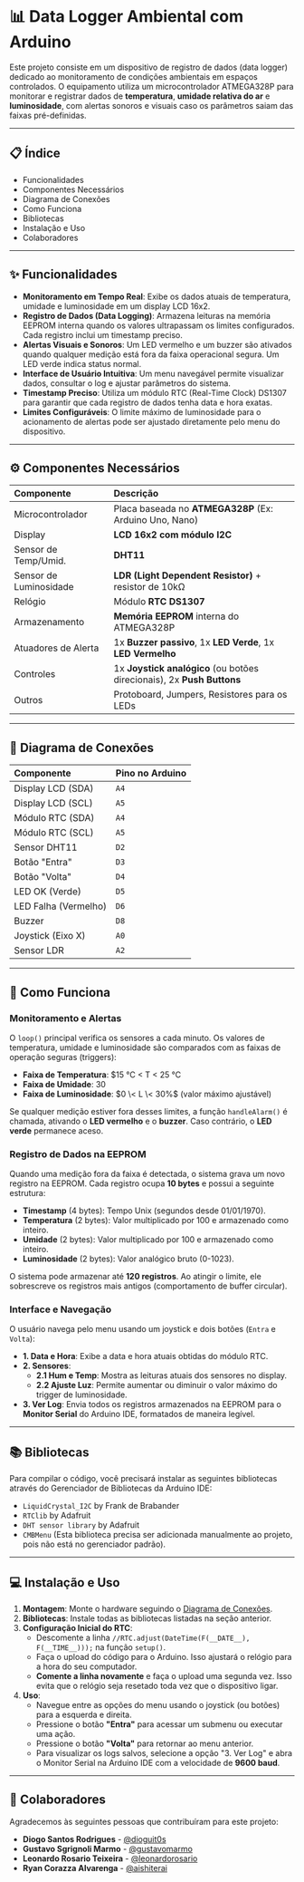 # 📊 Data Logger Ambiental com Arduino

Este projeto consiste em um dispositivo de registro de dados (data logger) dedicado ao monitoramento de condições ambientais em espaços controlados. O equipamento utiliza um microcontrolador ATMEGA328P para monitorar e registrar dados de **temperatura**, **umidade relativa do ar** e **luminosidade**, com alertas sonoros e visuais caso os parâmetros saiam das faixas pré-definidas.

-----

## 📋 Índice

  * Funcionalidades
  * Componentes Necessários
  * Diagrama de Conexões
  * Como Funciona
  * Bibliotecas
  * Instalação e Uso
  * Colaboradores

-----

## ✨ Funcionalidades

  * **Monitoramento em Tempo Real**: Exibe os dados atuais de temperatura, umidade e luminosidade em um display LCD 16x2.
  * **Registro de Dados (Data Logging)**: Armazena leituras na memória EEPROM interna quando os valores ultrapassam os limites configurados. Cada registro inclui um timestamp preciso.
  * **Alertas Visuais e Sonoros**: Um LED vermelho e um buzzer são ativados quando qualquer medição está fora da faixa operacional segura. Um LED verde indica status normal.
  * **Interface de Usuário Intuitiva**: Um menu navegável permite visualizar dados, consultar o log e ajustar parâmetros do sistema.
  * **Timestamp Preciso**: Utiliza um módulo RTC (Real-Time Clock) DS1307 para garantir que cada registro de dados tenha data e hora exatas.
  * **Limites Configuráveis**: O limite máximo de luminosidade para o acionamento de alertas pode ser ajustado diretamente pelo menu do dispositivo.

-----

## ⚙️ Componentes Necessários

| Componente | Descrição |
| :--- | :--- |
| Microcontrolador | Placa baseada no **ATMEGA328P** (Ex: Arduino Uno, Nano) |
| Display | **LCD 16x2 com módulo I2C** |
| Sensor de Temp/Umid. | **DHT11** |
| Sensor de Luminosidade | **LDR (Light Dependent Resistor)** + resistor de 10kΩ |
| Relógio | Módulo **RTC DS1307** |
| Armazenamento | **Memória EEPROM** interna do ATMEGA328P |
| Atuadores de Alerta | 1x **Buzzer passivo**, 1x **LED Verde**, 1x **LED Vermelho** |
| Controles | 1x **Joystick analógico** (ou botões direcionais), 2x **Push Buttons** |
| Outros | Protoboard, Jumpers, Resistores para os LEDs |

-----

## 🔌 Diagrama de Conexões

| Componente | Pino no Arduino |
| :--- | :--- |
| Display LCD (SDA) | `A4` |
| Display LCD (SCL) | `A5` |
| Módulo RTC (SDA) | `A4` |
| Módulo RTC (SCL) | `A5` |
| Sensor DHT11 | `D2` |
| Botão "Entra" | `D3` |
| Botão "Volta" | `D4` |
| LED OK (Verde) | `D5` |
| LED Falha (Vermelho) | `D6` |
| Buzzer | `D8` |
| Joystick (Eixo X) | `A0` |
| Sensor LDR | `A2` |

-----

## 🚀 Como Funciona

### Monitoramento e Alertas

O `loop()` principal verifica os sensores a cada minuto. Os valores de temperatura, umidade e luminosidade são comparados com as faixas de operação seguras (triggers):

  * **Faixa de Temperatura**: $15 °C \< T \< 25 °C
  * **Faixa de Umidade**: $30% \< U \< 50%$
  * **Faixa de Luminosidade**: $0 \< L \< 30%$ (valor máximo ajustável)

Se qualquer medição estiver fora desses limites, a função `handleAlarm()` é chamada, ativando o **LED vermelho** e o **buzzer**. Caso contrário, o **LED verde** permanece aceso.

### Registro de Dados na EEPROM

Quando uma medição fora da faixa é detectada, o sistema grava um novo registro na EEPROM. Cada registro ocupa **10 bytes** e possui a seguinte estrutura:

  * **Timestamp** (4 bytes): Tempo Unix (segundos desde 01/01/1970).
  * **Temperatura** (2 bytes): Valor multiplicado por 100 e armazenado como inteiro.
  * **Umidade** (2 bytes): Valor multiplicado por 100 e armazenado como inteiro.
  * **Luminosidade** (2 bytes): Valor analógico bruto (0-1023).

O sistema pode armazenar até **120 registros**. Ao atingir o limite, ele sobrescreve os registros mais antigos (comportamento de buffer circular).

### Interface e Navegação

O usuário navega pelo menu usando um joystick e dois botões (`Entra` e `Volta`):

  * **1. Data e Hora**: Exibe a data e hora atuais obtidas do módulo RTC.
  * **2. Sensores**:
      * **2.1 Hum e Temp**: Mostra as leituras atuais dos sensores no display.
      * **2.2 Ajuste Luz**: Permite aumentar ou diminuir o valor máximo do trigger de luminosidade.
  * **3. Ver Log**: Envia todos os registros armazenados na EEPROM para o **Monitor Serial** do Arduino IDE, formatados de maneira legível.

-----

## 📚 Bibliotecas

Para compilar o código, você precisará instalar as seguintes bibliotecas através do Gerenciador de Bibliotecas da Arduino IDE:

  * `LiquidCrystal_I2C` by Frank de Brabander
  * `RTClib` by Adafruit
  * `DHT sensor library` by Adafruit
  * `CMBMenu` (Esta biblioteca precisa ser adicionada manualmente ao projeto, pois não está no gerenciador padrão).

-----

## 💻 Instalação e Uso

1.  **Montagem**: Monte o hardware seguindo o [Diagrama de Conexões](https://www.google.com/search?q=%23-diagrama-de-conex%C3%B5es).
2.  **Bibliotecas**: Instale todas as bibliotecas listadas na seção anterior.
3.  **Configuração Inicial do RTC**:
      * Descomente a linha `//RTC.adjust(DateTime(F(__DATE__), F(__TIME__)));` na função `setup()`.
      * Faça o upload do código para o Arduino. Isso ajustará o relógio para a hora do seu computador.
      * **Comente a linha novamente** e faça o upload uma segunda vez. Isso evita que o relógio seja resetado toda vez que o dispositivo ligar.
4.  **Uso**:
      * Navegue entre as opções do menu usando o joystick (ou botões) para a esquerda e direita.
      * Pressione o botão **"Entra"** para acessar um submenu ou executar uma ação.
      * Pressione o botão **"Volta"** para retornar ao menu anterior.
      * Para visualizar os logs salvos, selecione a opção "3. Ver Log" e abra o Monitor Serial na Arduino IDE com a velocidade de **9600 baud**.

-----

## 🤝 Colaboradores

Agradecemos às seguintes pessoas que contribuíram para este projeto:

  * **Diogo Santos Rodrigues** - [@dioguit0s](https://github.com/dioguit0s/)
  * **Gustavo Sgrignoli Marmo** - [@gustavomarmo](https://github.com/gustavomarmo)
  * **Leonardo Rosario Teixeira** - [@leonardorosario](https://github.com/leonardorosario)
  * **Ryan Corazza Alvarenga** - [@aishiterai](https://github.com/aishiteirai)
